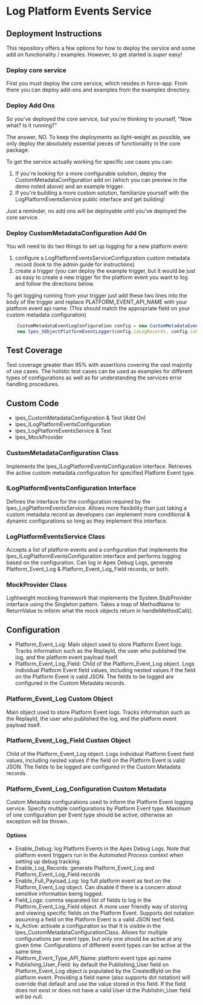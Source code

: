 # Log Platform Events Service

## Deployment Instructions
This repository offers a few options for how to deploy the service and some add on functionality / examples. However, to get started is *super* easy!

### Deploy core service
First you must deploy the core service, which resides in force-app. From there you can deploy add-ons and examples from the examples directory. 

### Deploy Add Ons
So you've deployed the core service, but you're thinking to yourself, "Now what? Is it running?"

The answer, NO. To keep the deployments as light-weight as possible, we only deploy the absolutely essential pieces of functionality in the core package.

To get the service actually working for specific use cases you can:  
1. If you're looking for a more configurable solution, deploy the CustomMetadataConfiguration add on (which you can preview in the demo noted above) and an example trigger.    
2. If you're building a more custom solution, familiarize yourself with the LogPlatformEventsService public interface and get building!  

Just a reminder, no add ons will be deployable until you've deployed the core service.

### Deploy CustomMetadataConfiguration Add On
You will need to do two things to set up logging for a new platform event:  
1. configure a LogPlatformEventsServiceConfiguration custom metadata record (look to the admin guide for instructions)  
2. create a trigger (you can deploy the example trigger, but it would be just as easy to create a new trigger for the platform event you want to log and follow the directions below.

To get logging running from your trigger just add these two lines into the body of the trigger and replace PLATFORM_EVENT_API_NAME with your platform event api name. (This should match the appropriate field on your custom metadata configuration)  

```javascript
    CustomMetadataEventLogConfiguration config = new CustomMetadataEventLogConfiguration('platform_event_type_api_name__c','PLATFORM_EVENT_API_NAME');
    new lpes_SObjectPlatformEventLogger(config.isLogRecords, config.isDebug).logEvents(new lpes_PlatformEventLogFactory(config).buildLogs(trigger.new));			
```

## Test Coverage
Test coverage greater than 95% with assertions covering the vast majority of use cases.
The holistic test cases can be used as examples for different types of configurations as well as for understanding the services error handling procedures.

## Custom Code
- lpes_CustomMetadataConfiguration & Test (Add On)
- lpes_ILogPlatformEventsConfiguration
- lpes_LogPlatformEventsService & Test
- lpes_MockProvider

### CustomMetadataConfiguration Class
Implements the lpes_ILogPlatformEventsConfiguration interface. 
Retrieves the active custom metadata configuration for specified Platform Event type.

### ILogPlatformEventsConfiguration Interface
Defines the interface for the configuration required by the lpes_LogPlatformEventsService.
Allows more flexibility than just taking a custom metadata record as developers can implement more conditional & dynamic configurations so long as they implement this interface.

### LogPlatformEventsService Class
Accepts a list of platform events and a configuration that implements the lpes_ILogPlatformEventsConfiguration interface and performs logging based on the configuration.
Can log in Apex Debug Logs, generate Platform_Event_Log & Platform_Event_Log_Field records, or both.

### MockProvider Class
Lightweight mocking framework that implements the System.StubProvider interface using the Singleton pattern. 
Takes a map of MethodName to ReturnValue to inform what the mock objects return in handleMethodCall().

## Configuration
- Platform_Event_Log: Main object used to store Platform Event logs. Tracks information such as the ReplayId, the user who published the log, and the platform event payload itself.
- Platform_Event_Log_Field: Child of the Platform_Event_Log object. Logs individual Platform Event field values, including nested values if the field on the Platform Event is valid JSON. The fields to be logged are configured in the Custom Metadata records.

### Platform_Event_Log Custom Object
Main object used to store Platform Event logs. 
Tracks information such as the ReplayId, the user who published the log, and the platform event payload itself.

### Platform_Event_Log_Field Custom Object
Child of the Platform_Event_Log object. 
Logs individual Platform Event field values, including nested values if the field on the Platform Event is valid JSON. The fields to be logged are configured in the Custom Metadata records.

### Platform_Event_Log_Configuration Custom Metadata
Custom Metadata configurations used to inform the Platform Event logging service. 
Specify multiple configurations by Platform Event type. Maximum of one configuration per Event type should be active, otherwise an exception will be thrown.

#### Options
- Enable_Debug: log Platform Events in the Apex Debug Logs. Note that platform event triggers run in the *Automated Process* context when setting up debug tracking.
- Enable_Log_Records: generate Platform_Event_Log and Platform_Event_Log_Field records
- Enable_Full_Payload_Log: log full platform event as text on the Platform_Event_Log object. Can disable if there is a concern about sensitive information being logged.
- Field_Logs: comma separated list of fields to log in the Platform_Event_Log_Field object. A more user friendly way of storing and viewing specific fields on the Platform Event. Supports dot notation assuming a field on the Platform Event is a valid JSON text field.
- Is_Active: activate a configuration so that it is visible in the lpes_CustomMetadataConfigurationClass. Allows for multiple configurations per event type, but only one should be active at any given time. Configurations of different event types can be active at the same time.
- Platform_Event_Type_API_Name: platform event type api name
- Publishing_User_Field: by default the Publishing_User field on Platform_Event_Log object is populated by the CreatedById on the platform event. Providing a field name (also supports dot notation) will override that default and use the value stored in this field. If the field does not exist or does not have a valid User id the Publishin_User field will be null.

